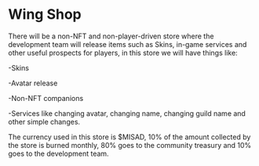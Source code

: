 # Wing Shop

There will be a non-NFT and non-player-driven store where the development team will release items such as Skins, in-game services and other useful prospects for players, in this store we will have things like:

\-Skins

\-Avatar release

\-Non-NFT companions

\-Services like changing avatar, changing name, changing guild name and other simple changes.

The currency used in this store is $MISAD, 10% of the amount collected by the store is burned monthly, 80% goes to the community treasury and 10% goes to the development team.




